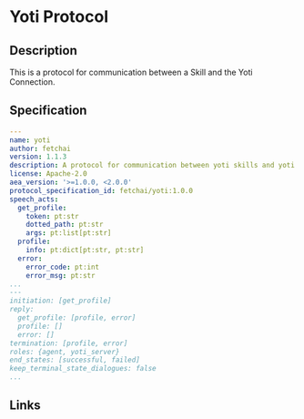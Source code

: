 # Yoti Protocol

## Description

This is a protocol for communication between a Skill and the Yoti Connection.

## Specification

```yaml
---
name: yoti
author: fetchai
version: 1.1.3
description: A protocol for communication between yoti skills and yoti connection.
license: Apache-2.0
aea_version: '>=1.0.0, <2.0.0'
protocol_specification_id: fetchai/yoti:1.0.0
speech_acts:
  get_profile:
    token: pt:str
    dotted_path: pt:str
    args: pt:list[pt:str]
  profile:
    info: pt:dict[pt:str, pt:str]
  error:
    error_code: pt:int
    error_msg: pt:str
...
---
initiation: [get_profile]
reply:
  get_profile: [profile, error]
  profile: []
  error: []
termination: [profile, error]
roles: {agent, yoti_server}
end_states: [successful, failed]
keep_terminal_state_dialogues: false
...
```

## Links
